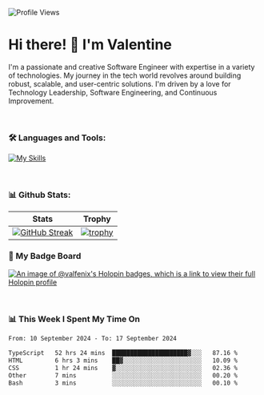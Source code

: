 
    
![Profile Views](https://komarev.com/ghpvc/?username=theodogwutech&color=blue)

# Hi there! 👋 I'm Valentine 
I'm a passionate and creative Software Engineer with expertise in a variety of technologies. My journey in the tech world revolves around building robust, scalable, and user-centric solutions. I'm driven by a love for Technology Leadership, Software Engineering, and Continuous Improvement.

<br />



### 🛠 Languages and Tools:

[![My Skills](https://skillicons.dev/icons?i=nodejs,js,nestjs,nextjs,react,vuejs,nuxtjs,express,tailwind,styledcomponents,materialui,mongodb,sequelize,mysql,postgres,pinia,redux,vite,html,css,pug,aws,prisma,bitbucket,bootstrap,emotion,git,gitlab,go,heroku,jest,netlify,nginx,npm,postman,rabbitmq,redis,supabase,svg,github,ts,ubuntu,vercel,vscode,yarn,powershell&perline=15)](https://skillicons.dev)

<br />

### 📊 Github Stats:

| Stats            | Trophy               |
|-----------------------|-------------------|
| [![GitHub Streak](https://streak-stats.demolab.com?user=theodogwutech&theme=great-gatsby&hide_border=true&border_radius=9.9)](https://git.io/streak-stats) | [![trophy](https://github-profile-trophy.vercel.app/?username=theodogwutech&theme=darkhub&column=7)](https://github.com/ryo-ma/github-profile-trophy) |

### 🥇 My Badge Board
[![An image of @valfenix's Holopin badges, which is a link to view their full Holopin profile](https://holopin.me/valfenix)](https://holopin.io/@valfenix)

<br />

### 📊 This Week I Spent My Time On
<!--START_SECTION:waka-->

```txt
From: 10 September 2024 - To: 17 September 2024

TypeScript   52 hrs 24 mins  █████████████████████▓░░░   87.16 %
HTML         6 hrs 3 mins    ██▓░░░░░░░░░░░░░░░░░░░░░░   10.09 %
CSS          1 hr 24 mins    ▓░░░░░░░░░░░░░░░░░░░░░░░░   02.36 %
Other        7 mins          ░░░░░░░░░░░░░░░░░░░░░░░░░   00.20 %
Bash         3 mins          ░░░░░░░░░░░░░░░░░░░░░░░░░   00.10 %
```

<!--END_SECTION:waka-->





